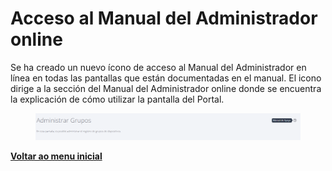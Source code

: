 # Acceso al Manual del Administrador online

Se ha creado un nuevo ícono de acceso al Manual del Administrador en línea en todas las pantallas que están documentadas en el manual. El icono dirige a la sección del Manual del Administrador online donde se encuentra la explicación de cómo utilizar la pantalla del Portal.

<figure><img src="../../.gitbook/assets/image (68).png" alt=""><figcaption></figcaption></figure>

[**Voltar ao menu inicial**](./)
